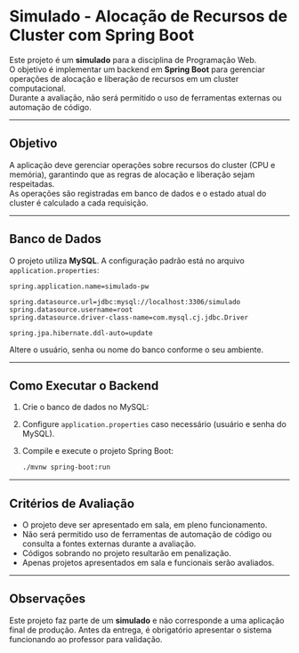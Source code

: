 # Simulado - Alocação de Recursos de Cluster com Spring Boot

Este projeto é um **simulado** para a disciplina de Programação Web.  
O objetivo é implementar um backend em **Spring Boot** para gerenciar operações de alocação e liberação de recursos em um cluster computacional.  
Durante a avaliação, não será permitido o uso de ferramentas externas ou automação de código.  

---

## Objetivo
A aplicação deve gerenciar operações sobre recursos do cluster (CPU e memória), garantindo que as regras de alocação e liberação sejam respeitadas.  
As operações são registradas em banco de dados e o estado atual do cluster é calculado a cada requisição.

---
## Banco de Dados

O projeto utiliza **MySQL**.
A configuração padrão está no arquivo `application.properties`:

```properties
spring.application.name=simulado-pw

spring.datasource.url=jdbc:mysql://localhost:3306/simulado
spring.datasource.username=root
spring.datasource.driver-class-name=com.mysql.cj.jdbc.Driver

spring.jpa.hibernate.ddl-auto=update
```

Altere o usuário, senha ou nome do banco conforme o seu ambiente.

---

## Como Executar o Backend

1. Crie o banco de dados no MySQL:

2. Configure `application.properties` caso necessário (usuário e senha do MySQL).

3. Compile e execute o projeto Spring Boot:

   ```bash
   ./mvnw spring-boot:run
   ```
---

## Critérios de Avaliação
* O projeto deve ser apresentado em sala, em pleno funcionamento.
* Não será permitido uso de ferramentas de automação de código ou consulta a fontes externas durante a avaliação.
* Códigos sobrando no projeto resultarão em penalização.
* Apenas projetos apresentados em sala e funcionais serão avaliados.

---

## Observações

Este projeto faz parte de um **simulado** e não corresponde a uma aplicação final de produção.
Antes da entrega, é obrigatório apresentar o sistema funcionando ao professor para validação.

